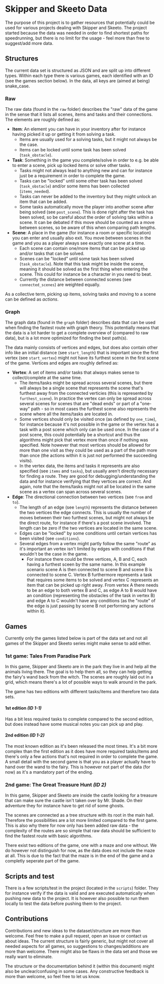# Skipper and Skeeto Data
The purpose of this project is to gather resources that potentially could be used for various projects dealing with 
Skipper and Skeeto. The project started because the data was needed in order to find shortest paths for speedrunning, 
but there is no limit for the usage - feel more than free to suggest/add more data.

## Structures
The current data set is structured as JSON and are split up into different types. Within each type there is various 
games, each identified with an ID (see the games section below). In the data, all keys are (aimed at being) snake_case. 

### Raw
The raw data (found in the `raw` folder) describes the "raw" data of the game in the sense that it lists all scenes, 
items and tasks and their connections. The elements are roughly defined as:
* __Item__: An element you can have in your inventory after for instance having picked it up or getting it from solving 
a task.
  * Items are usually used for a solving tasks, but it might not always be the case.
  * Items can be locked until some task has been solved (`task_obstacle`).
* __Task__: Something in the game you complete/solve in order to e.g. be able to enter a scene, pick up locked items or
solve other tasks. 
  * Tasks might not always lead to anything new and can for instance just be a requirement in order to complete the 
game.
  * Tasks can be "locked" until some other task has been solved (`task_obstacle`) and/or some items has been collected
(`items_needed`). 
  * Tasks can never be added to the inventory but they might unlock an item that can be added.
  * Some tasks automatically move the player into another scene after being solved (see `post_scene`). This is done 
right after the task has been solved, so be careful about the order of solving taks within a scene. It can be debated if
this move should be counted as a move between scenes, so be aware of this when comparing path lengths.
* __Scene__: A place in the game (for instance a room or specific location) you can enter and usually also exit. You 
move between scenes in the game and you as a player always see exactly one scene at a time.
  * Each scene can contain one/more items that can be picked up and/or tasks that can be solved.
  * Scenes can be "locked" until some task has been solved (`task_obstacle`). Note that this task might be inside the 
scene, meaning it should be solved as the first thing when entering the scene. This could for instance be a character in
you need to beat. 
  * Currently the distance between connected scenes (see `connected_scenes`) are weighted equally. 

As a collective term, picking up items, solving tasks and moving to a scene can be defined as _actions_.

### Graph
The graph data (found in the `graph` folder) describes data that can be used when finding the fastest route with graph
theory. This potentially means that the data is a lot harder to get a complete overview of (compared to raw data), but 
is a lot more optimized for finding the best path(s). 

The data mainly consists of vertices and edges, but does also contain other info like an initial distance (see 
`start_length`) that is important since the first vertex (see `start_vertex`) might not have its furthest scene in the 
first scene of the game. Vertices and edges are roughly defined as:

* __Vertex__: A set of items and/or tasks that always makes sense to collect/complete at the same time. 
  * The items/tasks might be spread across several scenes, but there will always be a single scene that represents the 
scene that's furthest away from the connected verticies (this is represented by `furthest_scene`). In practice the 
vertex can only be spread across several scenes for scenes that are "dead ends" or part of a "one-way" path - so in most
cases the furthest scene also represents the scene where all the items/tasks are located in.
  * Some vertices should only be visited once (as defined by `one_time`), for instance because it's not possible in the 
game or the vertex has a task with a post scene which only can be used once. In the case of a post scene, this could
potentially be a shortcut and thus the algorithms might pick that vertex more than once if nothing was specified. Note 
however that most vertices should be allowed for more than one visit as they could be used as a part of the path more 
than once (the actions within it is just not performed the succeeding visits). 
  * In the vertex data, the items and tasks it represents are also specified (see `items` and `tasks`), but usually 
aren't directly necessary for finding a route. They are good for debugging/understanding the data and for instance 
verifying that they vertices are correct. And again, note that the items/tasks might not all be located in the same 
scene as a vertex can span across several scenes.
* __Edge__: The directional connection between two vertices (see `from` and `to`).
  * The length of an edge (see `length`) represents the distance between the two vertices the edge connects. This is 
usually the number of moves between their two furthest scenes, but might not always be the direct route, for instance if
there's a post scene involved. The length can be zero if the two vertices are located in the same scene.
  * Edges can be "locked" by some conditions until certain vertices has been visited (see `conditions`).
  * Several edges from a vertex might partly follow the same "route" as it's important an vertex isn't limited by edges 
with conditions if that wouldn't be the case in the game.
    * For instance there could be three vertices, A, B and C, each having a furthest sceen by the same name. In this 
example scenario scene A is then connected to scene B and scene B is connected to scene C. Vertex B furthermore 
represents a task that requires some items to be solved and vertex C represents an item that can be picked up right 
away. From vertex A there needs to be an edge to both vertex B and C, as edge A to B would have an condition 
(representing the obstacles of the task in vertex B) and edge A to C wouldn't have any conditions (as the "route" of the 
edge is just passing by scene B not performing any actions within it).

## Games
Currently only the games listed below is part of the data set and not all games of the Skipper and Skeeto series might 
make sense to add either.

### 1st game: Tales From Paradise Park
In this game, Skipper and Skeeto are in the park they live in and help all the animals living there. The goal is to help
them all, so they can help getting the fairy's wand back from the witch. The scenes are roughly laid out in a grid, 
which means there's a lot of possible ways to walk around in the park.

The game has two editions with different tasks/items and therefore two data sets.

#### 1st edition _(ID 1-1)_
Has a bit less required tasks to complete compared to the second edition, but does instead have some musical notes you 
can pick up and play.

#### 2nd edition _(ID 1-2)_ 
The most known edition as it's been released the most times. It's a bit more complex than the first edition as it does 
have more required tasks/items and there's only a few actions that's not required in order to complete the game. A small
detail with the second game is that you as a player actually have to hand over the wand to the fairy. This is however 
not part of the data (for now) as it's a mandatory part of the ending.

### 2nd game: The Great Treasure Hunt _(ID 2)_
In this game, Skipper and Skeeto are inside the castle looking for a treasure that can make sure the castle isn't taken 
over by Mr. Shade. On their adventure they for instance have to get rid of some ghosts. 

The scenes are connected as a tree structure with its root in the main hall. Therefore the possibilities are a lot 
more limited compared to the first game. This is also why there for now only has been added raw data - the complexity of
the routes are so simple that raw data should be sufficient to find the fastest route with basic algorithms.

There exist two editions of the game, one with a maze and one without. We do however not distinguish for now, as the 
data does not include the maze at all. This is due to the fact that the maze is in the end of the game and a completly 
seperate part of the game.

## Scripts and test
There is a few scripts/test in the project (located in the `scripts`) folder. They for instance verify if the data is 
valid and are executed automatically when pushing new data to the project. It is however also possible to run them 
locally to test the data before pushing them to the project.

## Contributions
Contributions and new ideas to the dataset/structure are more than welcome. Feel free to make a pull request, open an
issue or contact us about ideas. The current structure is fairly generic, but might not cover all needed aspects for all
games, so suggestions to changes/additions are more than welcome. There might also be flaws in the data set and those we 
really want to eliminate.

The structure or the documentation behind it (within this document) might also be unclear/confusing in some cases. Any 
constructive feedback is more than welcome, so feel free to let us know.  
